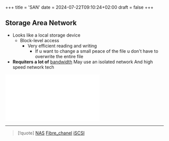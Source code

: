 +++
title = 'SAN'
date = 2024-07-22T09:10:24+02:00
draft = false
+++

## Storage Area Network

- Looks like a local storage device 
	- Block-level access 
		- Very efficient reading and writing
			- If u want to change a small peace of the file u don't have to overwrite the entire file 
- **Requiters a lot of** [bandwidth](/obisdian_ntoes/notes_obsidian/ZPythonref/DjangoFramework/Network+/Phisicall/bandwidth.md) 
	May use an isolated network
	 And high speed network tech


![Multipath](/Multipath.md)



---
>[!quote]  [NAS](/obisdian_ntoes/notes_obsidian/ZPythonref/DjangoFramework/Network+/Data/NAS.md) [Fibre_chanel](/Fibre_chanel.md) [iSCSI](/iSCSI.md)